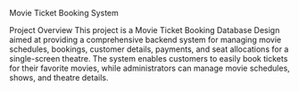 Movie Ticket Booking System

Project Overview
This project is a Movie Ticket Booking Database Design aimed at providing a comprehensive backend system for managing movie schedules, bookings, customer details, payments, and seat allocations for a single-screen theatre. The system enables customers to easily book tickets for their favorite movies, while administrators can manage movie schedules, shows, and theatre details.


